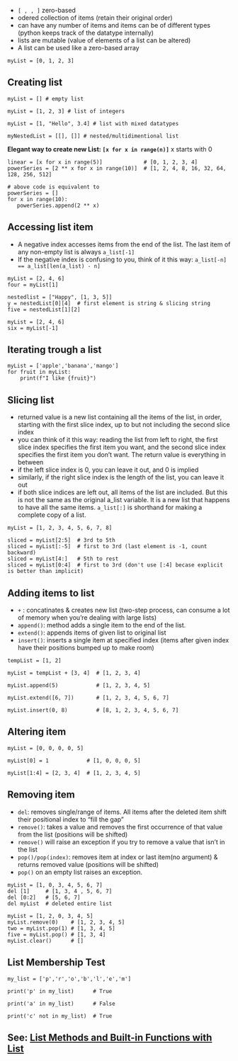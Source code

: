* `[ , , ]` zero-based
* odered collection of items (retain their original order)
* can have any number of items and items can be of different types (python keeps track of the datatype internally)
* lists are mutable (value of elements of a list can be altered)
* A list can be used like a zero-based array
```
myList = [0, 1, 2, 3]
```

## Creating list
```
myList = [] # empty list

myList = [1, 2, 3] # list of integers

myList = [1, "Hello", 3.4] # list with mixed datatypes

myNestedList = [[], []] # nested/multidimentional list
```

**Elegant way to create new List: `[x for x in range(n)]`** x starts with 0
```
linear = [x for x in range(5)]             # [0, 1, 2, 3, 4]
powerSeries = [2 ** x for x in range(10)]  # [1, 2, 4, 8, 16, 32, 64, 128, 256, 512]

# above code is equivalent to
powerSeries = []
for x in range(10):
   powerSeries.append(2 ** x)
```

## Accessing list item
* A negative index accesses items from the end of the list. The last item of any non-empty list is always `a_list[-1]`
* If the negative index is confusing to you, think of it this way: `a_list[-n] == a_list[len(a_list) - n]`
```
myList = [2, 4, 6]
four = myList[1]

nestedlist = ["Happy", [1, 3, 5]]
y = nestedList[0][4]  # first element is string & slicing string
five = nestedList[1][2]

myList = [2, 4, 6]
six = myList[-1]
```

## Iterating trough a list
```
myList = ['apple','banana','mango']
for fruit in myList:
    print(f"I like {fruit}")
```

## Slicing list
* returned value is a new list containing all the items of the list, in order, starting with the first slice index, up to but not including the second slice index
* you can think of it this way: reading the list from left to right, the first slice index specifies the first item you want, and the second slice index specifies the first item you don’t want. The return value is everything in between
* if the left slice index is 0, you can leave it out, and 0 is implied
* similarly, if the right slice index is the length of the list, you can leave it out
* if both slice indices are left out, all items of the list are included. But this is not the same as the original a_list variable. It is a new list that happens to have all the same items. `a_list[:]` is shorthand for making a complete copy of a list.
```
myList = [1, 2, 3, 4, 5, 6, 7, 8]

sliced = myList[2:5]  # 3rd to 5th
sliced = myList[:-5]  # first to 3rd (last element is -1, count backward)
sliced = myList[4:]   # 5th to rest
sliced = myList[0:4]  # first to 3rd (don't use [:4] becase explicit is better than implicit)
```

## Adding items to list
* `+` : concatinates & creates new list (two-step process, can consume a lot of memory when you’re dealing with large lists)
* `append()`: method adds a single item to the end of the list.
* `extend()`: appends items of given list to original list
* `insert()`: inserts a single item at specified index (items after given index have their positions bumped up to make room)
```
tempList = [1, 2]

myList = tempList + [3, 4]  # [1, 2, 3, 4]

myList.append(5)            # [1, 2, 3, 4, 5]

myList.extend([6, 7])       # [1, 2, 3, 4, 5, 6, 7]

myList.insert(0, 8)         # [8, 1, 2, 3, 4, 5, 6, 7]

```

## Altering item
```
myList = [0, 0, 0, 0, 5]

myList[0] = 1            # [1, 0, 0, 0, 5]

myList[1:4] = [2, 3, 4]  # [1, 2, 3, 4, 5]

```

## Removing item
* `del`: removes single/range of items. All items after the deleted item shift their positional index to “fill the gap”
* `remove()`: takes a value and removes the first occurrence of that value from the list (positions will be shifted)
* `remove()` will raise an exception if you try to remove a value that isn’t in the list
* `pop()/pop(index)`: removes item at index or last item(no argument) & returns removed value (positions will be shifted)
* `pop()` on an empty list raises an exception.
```
myList = [1, 0, 3, 4, 5, 6, 7]
del [1]     # [1, 3, 4 , 5, 6, 7]
del [0:2]   # [5, 6, 7]
del myList  # deleted entire list

myList = [1, 2, 0, 3, 4, 5]
myList.remove(0)    # [1, 2, 3, 4, 5]
two = myList.pop(1) # [1, 3, 4, 5]
five = myList.pop() # [1, 3, 4]
myList.clear()      # []
```

## List Membership Test
```
my_list = ['p','r','o','b','l','e','m']

print('p' in my_list)      # True

print('a' in my_list)      # False

print('c' not in my_list)  # True
```

## See: [List Methods and Built-in Functions with List](https://www.programiz.com/python-programming/methods/list/)
